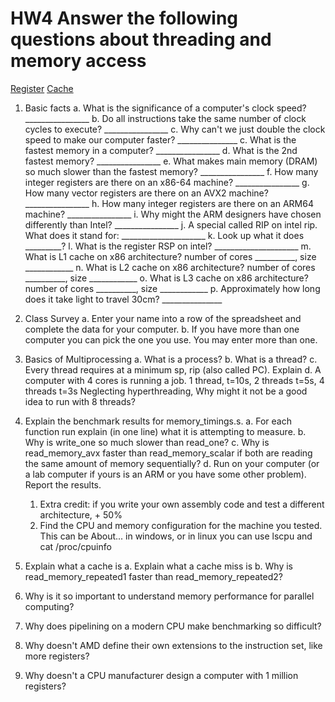 # HW4 Answer the following questions about threading and memory access

[Register](https://en.wikipedia.org/wiki/Processor_register)
[Cache](https://en.wikipedia.org/wiki/Cache_(computing))

1. Basic facts
    a. What is the significance of a computer's clock speed? ________________
    b. Do all instructions take the same number of clock cycles to execute? ________________
    c. Why can't we just double the clock speed to make our computer faster? _______________
    c. What is the fastest memory in a computer? ________________
    d. What is the 2nd fastest memory? ________________
    e. What makes main memory (DRAM) so much slower than the fastest memory? ________________
    f. How many integer registers are there on an x86-64 machine? ________________
    g. How many vector registers are there on an AVX2 machine? ________________
    h. How many integer registers are there on an ARM64 machine? ________________
    i. Why might the ARM designers have chosen differently than Intel? ________________
    j. A special called RIP on intel rip. What does it stand for: _____________________
    k. Look up what it does _________?
    l. What is the register RSP on intel? _____________________
    m. What is L1 cache on x86 architecture? number of cores __________, size ____________
    n. What is L2 cache on x86 architecture? number of cores __________, size ____________
    o. What is L3 cache on x86 architecture? number of cores __________, size ____________
    p. Approximately how long does it take light to travel 30cm? _______________

2. Class Survey
   a. Enter your name into a row of the spreadsheet and complete the data for your computer.
   b. If you have more than one computer you can pick the one you use. You may enter more than one.

2. Basics of Multiprocessing
    a. What is a process?
    b. What is a thread?
    c. Every thread requires at a minimum sp, rip (also called PC). Explain
    d. A computer with 4 cores is running a job.
       1 thread, t=10s, 2 threads t=5s, 4 threads t=3s
       Neglecting hyperthreading, Why might it not be a good idea to run with 8 threads? 

3. Explain the benchmark results for memory_timings.s.
   a. For each function run explain (in one line) what it is attempting to measure.
   b. Why is write_one so much slower than read_one?
   c. Why is read_memory_avx faster than read_memory_scalar if both are reading the same amount of memory sequentially?
   d. Run on your computer (or a lab computer if yours is an ARM or you have some other problem). Report the results.
     1. Extra credit: if you write your own assembly code and test a different architecture, + 50%
     2. Find the CPU and memory configuration for the machine you tested. This can be About... in windows, or in linux you can use lscpu and cat /proc/cpuinfo
5. Explain what a cache is
   a. Explain what a cache miss is
   b. Why is read_memory_repeated1 faster than read_memory_repeated2?

6. Why is it so important to understand memory performance for parallel computing?
7. Why does pipelining on a modern CPU make benchmarking so difficult?
8. Why doesn't AMD define their own extensions to the instruction set, like more registers?
9. Why doesn't a CPU manufacturer design a computer with 1 million registers?
